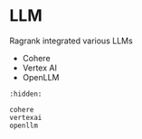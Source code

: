 # LLM

Ragrank integrated various LLMs

- Cohere
- Vertex AI
- OpenLLM

```{toctree}
:hidden:

cohere
vertexai
openllm
```
